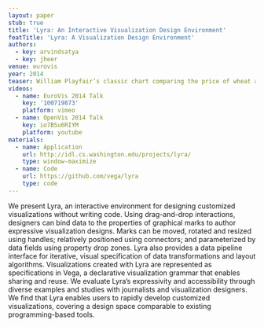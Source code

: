 ```yaml
---
layout: paper
stub: true
title: 'Lyra: An Interactive Visualization Design Environment'
featTitle: 'Lyra: A Visualization Design Environment'
authors:
  - key: arvindsatya
  - key: jheer
venue: eurovis
year: 2014
teaser: William Playfair’s classic chart comparing the price of wheat and wages in England recreated in the Lyra visualization design environment (VDE).
videos:
  - name: EuroVis 2014 Talk
    key: '100719873'
    platform: vimeo
  - name: OpenVis 2014 Talk
    key: io7BSu6RIYM
    platform: youtube
materials:
  - name: Application
    url: http://idl.cs.washington.edu/projects/lyra/
    type: window-maximize
  - name: Code
    url: https://github.com/vega/lyra
    type: code
---
```

We present Lyra, an interactive environment for designing customized visualizations without writing code. Using drag-and-drop interactions, designers can bind data to the properties of graphical marks to author expressive visualization designs. Marks can be moved, rotated and resized using handles; relatively positioned using connectors; and parameterized by data fields using property drop zones. Lyra also provides a data pipeline interface for iterative, visual specification of data transformations and layout algorithms. Visualizations created with Lyra are represented as specifications in Vega, a declarative visualization grammar that enables sharing and reuse. We evaluate Lyra’s expressivity and accessibility through diverse examples and studies with journalists and visualization designers. We find that Lyra enables users to rapidly develop customized visualizations, covering a design space comparable to existing programming-based tools.